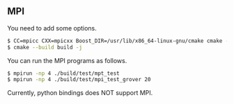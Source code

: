 ## MPI
You need to add some options.
```sh
$ CC=mpicc CXX=mpicxx Boost_DIR=/usr/lib/x86_64-linux-gnu/cmake cmake -B build -DCMAKE_BUILD_TYPE=Release -DisMPI=ON
$ cmake --build build -j
```

You can run the MPI programs as follows.
```sh
$ mpirun -np 4 ./build/test/mpt_test
$ mpirun -np 4 ./build/test/mpi_test_grover 20
```
Currently, python bindings does NOT support MPI.
